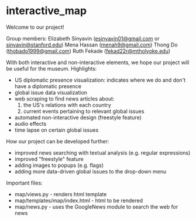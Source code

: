 # interactive_map
Welcome to our project!

Group members:
Elizabeth Sinyavin (esinyavin01@gmail.com or sinyavin@stanford.edu)
Mena Hassan (menah9@gmail.com)
Thong Do (thobado1999@gmail.com)
Ruth Fekade (fekad22r@mtholyoke.edu)

With both interactive and non-interactive elements, we hope our project will be useful for the museum. 
Highlights: 
- US diplomatic presence visualization: indicates where we do and don't have a diplomatic presence
- global issue data visualization
- web scraping to find news articles about:
  1) the US's relations with each country
  2) current events pertaining to relevant global issues
- automated non-interactive design (freestyle feature)
- audio effects
- time lapse on certain global issues

How our project can be developed further:
- improved news searching with textual analysis (e.g. regular expressions)
- improved "freestyle" feature
- adding images to popups (e.g. flags)
- adding more data-driven global issues to the drop-down menu

Important files:
- map/views.py - renders html template 
- map/templates/map/index.html - html to be rendered
- map/news.py - uses the GoogleNews module to search the web for news

